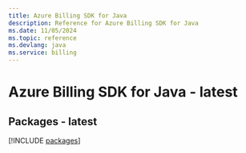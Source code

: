 ```yaml
---
title: Azure Billing SDK for Java
description: Reference for Azure Billing SDK for Java
ms.date: 11/05/2024
ms.topic: reference
ms.devlang: java
ms.service: billing
---
```

# Azure Billing SDK for Java - latest
## Packages - latest
[!INCLUDE [packages](billing-index.md)]
